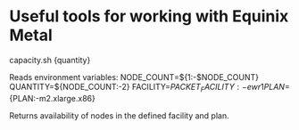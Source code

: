 # Useful tools for working with Equinix Metal

capacity.sh {quantity}


Reads environment variables:
  NODE_COUNT=${1:-$NODE_COUNT}
  QUANTITY=${NODE_COUNT:-2}
  FACILITY=${PACKET_FACILITY:-ewr1}
  PLAN=${PLAN:-m2.xlarge.x86}

Returns availability of nodes in the defined facility and plan.


